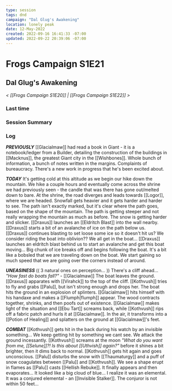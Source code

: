 ```yaml
---
type: session
tags: dnd
campaign: "Dal Glug's Awakening"
location: lonely peak
date: 12-May-2022
created: 2022-09-16 16:41:33 -07:00
updated: 2022-09-22 20:39:06 -07:00
---
```

# Frogs Campaign S1E21
## **Dal Glug's Awakening**
*< [[Frogs Campaign S1E20]] | [[Frogs Campaign S1E22]] >*

### Last time


### Session Summary


### Log
_**PREVIOUSLY**_ [[Glacialmaw]] had read a book in Giant - it is a notebook/ledger from a Builder, detailing the construction of the buildings in [[Macknus]], the greatest Giant city in the [[Wishbones]]. Whole bunch of information, a bunch of notes written in the margins. Complaints of bureaucracy. There's a new work in progress that he's been excited about.

_**TODAY**_ It's getting cold at this altitude as we begin our hike down the mountain. We hike a couple hours and eventually come across the shrine we had previously seen - the candle that was there has gone out/melted down to bare. At the shrine, the road diverges and leads towards [[Logor]], where we are headed. Snowfall gets heavier and it gets harder and harder to see. The path isn't exactly marked, but it's clear where the path goes, based on the shape of the mountain. The path is getting steeper and not really wrapping the mountain as much as before. The snow is getting harder and slicker. [[Draxus]] launches an [[Eldritch Blast]] into the wall nearby. [[Draxus]] starts a bit of an avalanche of ice on the path below us. [[Draxus]] continues blasting to set loose some ice so it doesn't hit us? We consider riding the boat into oblivion?? We all get in the boat... [[Draxus]] launches an eldritch blast behind us to start an avalanche and get this boat moving... Big chunk of ice breaks off and begins following the boat. It's a bit like a bobsled that we are traveling down on the boat. We start gaining so much speed that we are going over the corners instead of around.

_**UNEASINESS**_ (( 3 natural ones on perception... )) There's a cliff ahead... _"How fast do boats fall?"_ - [[Glacialmaw]] The boat leaves the ground. [[Draxus]] apparates with [[Virahck]] to the top of the cliff. [[Kothvush]] tries to fly and grabs [[Palu]], but isn't strong enough and drops her. The boat hits the ground in an explosion of splinters. [[Glacialmaw]] hits himself with his handaxe and makes a [[Flumph|flumph]] appear. The wood contracts together, shrinks, and then poofs out of existence. [[Glacialmaw]] makes light of the situation and [[Ebu Tart]] screams back, while [[Kothvush]] rips off a fabric patch and hurls it at [[Glacialmaw]]. In the air, it transforms into a [[Potion of Healing]] and splatters on the ground at [[Glacialmaw]]'s feet.

_**COMBAT**_ [[Kothvush]] gets hit in the back during his watch by an invisible something... We keep getting hit by something we cant see. We attack the ground incessantly. [[Kothvush]] screams at the moon _"What do you want from me, [[Selune]]?! Is this about [[Uthvish]] again?"_ before it shines a bit brighter, then it dims back to normal. [[Kothvush]] gets hit again and goes unconscious. [[Palu]] disturbs the snow with [[Thaumaturgy]] and a puff of snow coagulates between [[Palu]] and [[Kothvush]]. We see a shape erupt in flames as [[Palu]] casts [[Hellish Rebuke]]. It finally appears and then evaporates... It looked like a big cloud of blue... I realize it was an elemental. It was a conjured elemental - an [[Invisible Stalker]]. The conjuror is not within 50 feet...